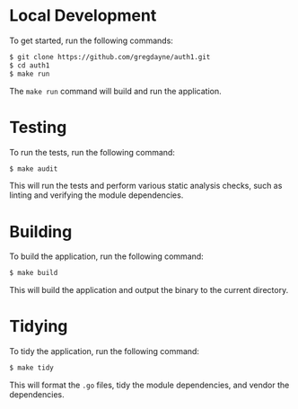 Local Development
=================

To get started, run the following commands:

```bash
$ git clone https://github.com/gregdayne/auth1.git
$ cd auth1
$ make run
```

The `make run` command will build and run the application.


Testing
=======

To run the tests, run the following command:

```bash
$ make audit
```

This will run the tests and perform various static analysis checks, such as
linting and verifying the module dependencies.


Building
========

To build the application, run the following command:

```bash
$ make build
```

This will build the application and output the binary to the current directory.


Tidying
=======

To tidy the application, run the following command:

```bash
$ make tidy
```

This will format the `.go` files, tidy the module dependencies, and vendor the
dependencies.
